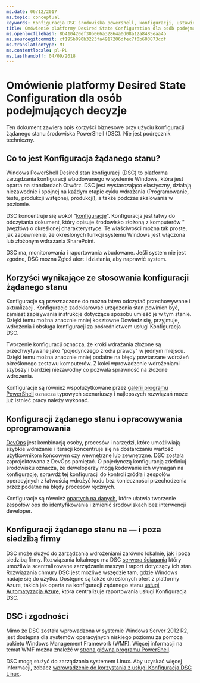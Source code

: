 ```yaml
---
ms.date: 06/12/2017
ms.topic: conceptual
keywords: Konfiguracja DSC środowiska powershell, konfiguracji, ustawienia
title: Omówienie platformy Desired State Configuration dla osób podejmujących decyzje
ms.openlocfilehash: 8b410420ef30b066a32864a0d08a12a8485eaa4b
ms.sourcegitcommit: cf195b090b3223fa4917206dfec7f0b603873cdf
ms.translationtype: MT
ms.contentlocale: pl-PL
ms.lasthandoff: 04/09/2018
---
```

# <a name="desired-state-configuration-overview-for-decision-makers"></a>Omówienie platformy Desired State Configuration dla osób podejmujących decyzje

Ten dokument zawiera opis korzyści biznesowe przy użyciu konfiguracji żądanego stanu środowiska PowerShell (DSC). Nie jest podręcznik techniczny.

## <a name="what-is-desired-state-configuration"></a>Co to jest Konfiguracja żądanego stanu?

Windows PowerShell Desired stan konfiguracji (DSC) to platforma zarządzania konfiguracji wbudowanego w systemie Windows, która jest oparta na standardach Otwórz. DSC jest wystarczająco elastyczny, działają niezawodnie i spójnej na każdym etapie cyklu wdrażania (Programowanie, testu, produkcji wstępnej, produkcji), a także podczas skalowania w poziomie.

DSC koncentruje się wokół "[konfiguracje](https://msdn.microsoft.com/powershell/dsc/configurations)".
Konfiguracja jest łatwy do odczytania dokument, który opisuje środowisko złożoną z komputerów "(węzłów) o określonej charakterystyce.
Te właściwości można tak proste, jak zapewnienie, że określonych funkcji systemu Windows jest włączona lub złożonym wdrażania SharePoint.

DSC ma, monitorowania i raportowania wbudowane.
Jeśli system nie jest zgodne, DSC można Zgłoś alert i działania, aby naprawić system.

## <a name="benefits-of-using-desired-state-configuration"></a>Korzyści wynikające ze stosowania konfiguracji żądanego stanu

Konfiguracje są przeznaczone do można łatwo odczytać przechowywane i aktualizacji.
Konfiguracje zadeklarować urządzenia stan powinien być, zamiast zapisywania instrukcje dotyczące sposobu umieść je w tym stanie.
Dzięki temu można znacznie mniej kosztowne Dowiedz się, przyjmuje, wdrożenia i obsługa konfiguracji za pośrednictwem usługi Konfiguracja DSC.

Tworzenie konfiguracji oznacza, że kroki wdrażania złożone są przechwytywane jako "pojedynczego źródła prawdy" w jednym miejscu.
Dzięki temu można znacznie mniej podatne na błędy powtarzane wdrożeń określonego zestawu komputerów.
Z kolei wprowadzenie wdrożeniami szybszy i bardziej niezawodny co pozwala sprawność na złożone wdrożenia.

Konfiguracje są również współużytkowane przez [galerii programu PowerShell](https://powershellgallery.com) oznacza typowych scenariuszy i najlepszych rozwiązań może już istnieć pracy należy wykonać.


## <a name="desired-state-configuration-and-devops"></a>Konfiguracji żądanego stanu i opracowywania oprogramowania

[DevOps](http://blogs.technet.com/b/ashleymcglone/archive/2015/11/20/devops-for-n00bs-ie-windows-people.aspx) jest kombinacją osoby, procesów i narzędzi, które umożliwiają szybkie wdrażanie i iteracji koncentruje się na dostarczaniu wartość użytkownikom końcowym czy wewnętrzne lub zewnętrzne.
DSC została zaprojektowana z DevOps pamiętać.
O pojedynczą konfiguracją zdefiniuj środowisku oznacza, że deweloperzy mogą kodowanie ich wymagań na konfigurację, sprawdź tej konfiguracji do kontroli źródła i zespołów operacyjnych z łatwością wdrożyć kodu bez konieczności przechodzenia przez podatne na błędy procesów ręcznych.

Konfiguracje są również [opartych na danych](https://msdn.microsoft.com/powershell/dsc/configdata), które ułatwia tworzenie zespołów ops do identyfikowania i zmienić środowiskach bez interwencji developer.

## <a name="desired-state-configuration-on--and-off-premises"></a>Konfiguracji żądanego stanu na — i poza siedzibą firmy

DSC może służyć do zarządzania wdrożeniami zarówno lokalnie, jak i poza siedzibą firmy.
Rozwiązania lokalnego ma DSC [serwera ściągania](https://msdn.microsoft.com/powershell/dsc/pullserver) który umożliwia scentralizowane zarządzanie maszyn i raport dotyczący ich stan.
Rozwiązania chmury DSC jest możliwe wszędzie tam, gdzie Windows nadaje się do użytku.
Dostępne są także określonych ofert z platformy Azure, takich jak oparta na konfiguracji żądanego stanu [usługi Automatyzacja Azure](https://azure.microsoft.com/en-us/documentation/services/automation/), która centralizuje raportowania usługi Konfiguracja DSC.

## <a name="dsc-and-compatibility"></a>DSC i zgodności

Mimo że DSC została wprowadzona w systemie Windows Server 2012 R2, jest dostępna dla systemów operacyjnych niskiego poziomu za pomocą pakietu Windows Management Framework (WMF).
Więcej informacji na temat WMF można znaleźć w [strona główna programu PowerShell](https://msdn.microsoft.com/en-us/powershell/).

DSC mogą służyć do zarządzania systemem Linux. Aby uzyskać więcej informacji, zobacz [wprowadzenie do korzystania z usługi Konfiguracja DSC Linux](https://msdn.microsoft.com/en-us/powershell/dsc/lnxgettingstarted).